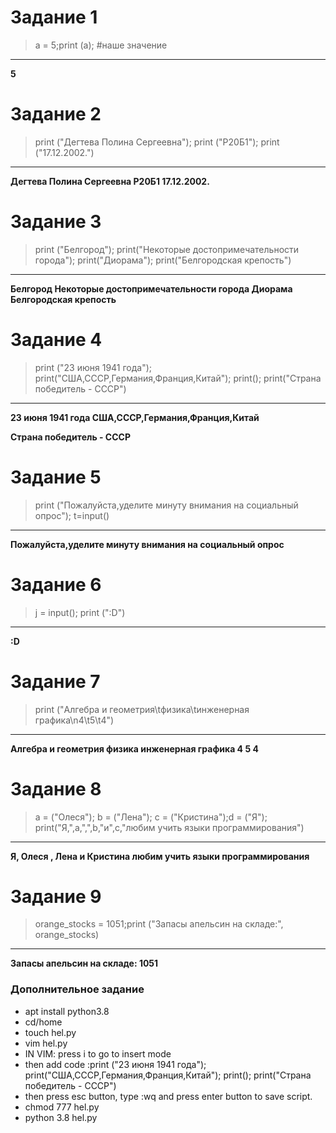 #  Задание 1 
> a = 5;print (a); #наше значение
***
**5**
#  Задание 2
> print ("Дегтева Полина Сергеевна"); print ("Р20Б1"); print ("17.12.2002.")
***
**Дегтева Полина Сергеевна
Р20Б1
17.12.2002.**
#  Задание 3
> print ("Белгород"); print("Некоторые достопримечательности города"); print("Диорама"); print("Белгородская крепость")
***
**Белгород
Некоторые достопримечательности города
Диорама
Белгородская крепость**
#  Задание 4
> print ("23 июня 1941 года"); print("США,СССР,Германия,Франция,Китай"); print(); print("Страна победитель - СССР")
***
**23 июня 1941 года
США,СССР,Германия,Франция,Китай**

**Страна победитель - СССР**
#  Задание 5
> print ("Пожалуйста,уделите минуту внимания на социальный опрос"); t=input()
***
**Пожалуйста,уделите минуту внимания на социальный опрос**
#  Задание 6
> j = input(); print (":D")
***
**:D**
#  Задание 7
> print ("Алгебра и геометрия\tфизика\tинженерная графика\n4\t5\t4")
***
**Алгебра и геометрия     физика  инженерная графика
4       5       4**
#  Задание 8
> a = ("Олеся"); b = ("Лена"); с = ("Кристина");d = ("Я"); print("Я,",a,",",b,"и",с,"любим учить языки программирования")
***
**Я, Олеся , Лена и Кристина любим учить языки программирования**
#  Задание 9
> orange_stocks = 1051;print ("Запасы апельсин на складе:", orange_stocks) 
***
**Запасы апельсин на складе: 1051**

### Дополнительное задание
+ apt install python3.8
+ cd/home
+ touch hel.py
+ vim hel.py
+ IN VIM: press i to go to insert mode
+ then add code :print ("23 июня 1941 года"); print("США,СССР,Германия,Франция,Китай"); print(); print("Страна победитель - СССР")
+ then press esc button, type :wq and press enter button to save script.
+ chmod 777 hel.py
+ python 3.8 hel.py
